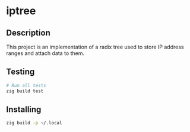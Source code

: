 # iptree

## Description

This project is an implementation of a radix tree used to store IP address ranges and attach data to them.

## Testing

```bash
# Run all tests
zig build test
```

## Installing

```bash
zig build -p ~/.local
```
